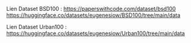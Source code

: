 Lien Dataset BSD100 : https://paperswithcode.com/dataset/bsd100
https://huggingface.co/datasets/eugenesiow/BSD100/tree/main/data


Lien Dataset Urban100 : https://huggingface.co/datasets/eugenesiow/Urban100/tree/main/data
